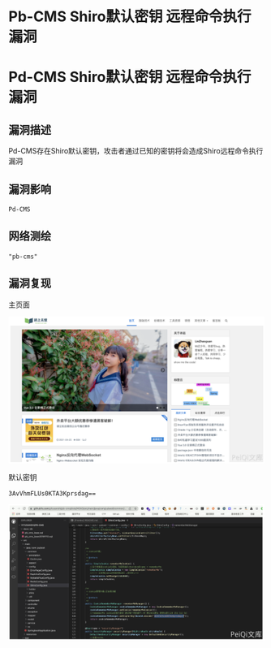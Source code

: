 # Pb-CMS Shiro默认密钥 远程命令执行漏洞

# Pd-CMS Shiro默认密钥 远程命令执行漏洞

## 漏洞描述

Pd-CMS存在Shiro默认密钥，攻击者通过已知的密钥将会造成Shiro远程命令执行漏洞

## 漏洞影响

```
Pd-CMS
```

## 网络测绘

```
"pb-cms"
```

## 漏洞复现

主页面

![image-20220518155442570](/images/202205181554764.png)

默认密钥

```
3AvVhmFLUs0KTA3Kprsdag==
```

![image-20220518155454512](/images/202205181554589.png)

